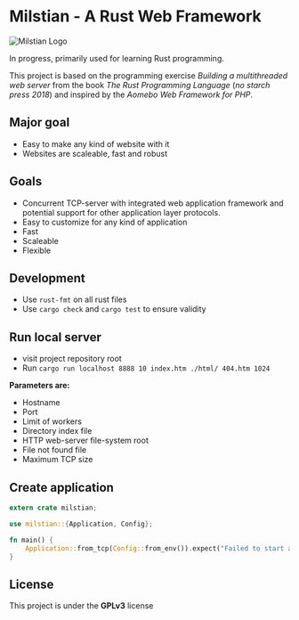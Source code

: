 # Milstian - A Rust Web Framework

![Milstian Logo](https://raw.githubusercontent.com/cjohansson/milstian-rust-web-framework/master/html/img/logo1-modified.jpg)

In progress, primarily used for learning Rust programming.

This project is based on the programming exercise *Building a multithreaded web server* from the book *The Rust Programming Language* (*no starch press 2018*) and inspired by the *Aomebo Web Framework for PHP*.

## Major goal
* Easy to make any kind of website with it
* Websites are scaleable, fast and robust

## Goals
* Concurrent TCP-server with integrated web application framework and potential support for other application layer protocols.
* Easy to customize for any kind of application
* Fast
* Scaleable
* Flexible

## Development

* Use `rust-fmt` on all rust files
* Use `cargo check` and `cargo test` to ensure validity

## Run local server

* visit project repository root
* Run `cargo run localhost 8888 10 index.htm ./html/ 404.htm 1024`

**Parameters are:**
* Hostname
* Port
* Limit of workers
* Directory index file
* HTTP web-server file-system root
* File not found file
* Maximum TCP size

## Create application

``` rust
extern crate milstian;

use milstian::{Application, Config};

fn main() {
    Application::from_tcp(Config::from_env()).expect("Failed to start application");
}

```


## License

This project is under the **GPLv3** license
